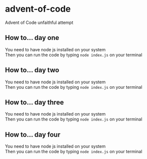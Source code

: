 # advent-of-code
Advent of Code unfaithful attempt

## How to... day one
You need to have node js installed on your system \
Then you can run the code by typing `node index.js` on your terminal 

## How to... day two
You need to have node js installed on your system \
Then you can run the code by typing `node index.js` on your terminal

## How to... day three
You need to have node js installed on your system \
Then you can run the code by typing `node index.js` on your terminal

## How to... day four
You need to have node js installed on your system \
Then you can run the code by typing `node index.js` on your terminal